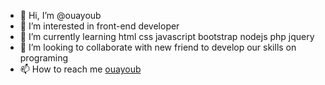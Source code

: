 - 👋 Hi, I’m @ouayoub
- 👀 I’m interested in front-end developer
- 🌱 I’m currently learning html css javascript bootstrap nodejs php jquery
- 💞️ I’m looking to collaborate with new friend to develop our skills on programing
- 📫 How to reach me [ouayoub](https://github.com/ouayoub)

<!---
ouayoub/ouayoub is a ✨ special ✨ repository because its `README.md` (this file) appears on your GitHub profile.
You can click the Preview link to take a look at your changes.
--->
